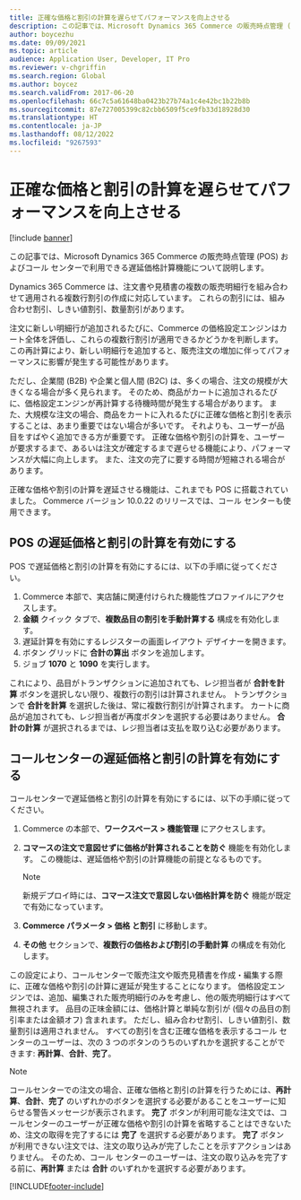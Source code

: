 ```yaml
---
title: 正確な価格と割引の計算を遅らせてパフォーマンスを向上させる
description: この記事では、Microsoft Dynamics 365 Commerce の販売時点管理 (POS) およびコール センターで利用できる遅延価格計算機能について説明します。
author: boycezhu
ms.date: 09/09/2021
ms.topic: article
audience: Application User, Developer, IT Pro
ms.reviewer: v-chgriffin
ms.search.region: Global
ms.author: boycez
ms.search.validFrom: 2017-06-20
ms.openlocfilehash: 66c7c5a61648ba0423b27b74a1c4e42bc1b22b8b
ms.sourcegitcommit: 87e727005399c82cbb6509f5ce9fb33d18928d30
ms.translationtype: HT
ms.contentlocale: ja-JP
ms.lasthandoff: 08/12/2022
ms.locfileid: "9267593"
---
```

# <a name="delay-exact-price-and-discount-calculation-for-improved-performance"></a>正確な価格と割引の計算を遅らせてパフォーマンスを向上させる

[!include [banner](includes/banner.md)]

この記事では、Microsoft Dynamics 365 Commerce の販売時点管理 (POS) およびコール センターで利用できる遅延価格計算機能について説明します。

Dynamics 365 Commerce は、注文書や見積書の複数の販売明細行を組み合わせて適用される複数行割引の作成に対応しています。 これらの割引には、組み合わせ割引、しきい値割引、数量割引があります。

注文に新しい明細行が追加されるたびに、Commerce の価格設定エンジンはカート全体を評価し、これらの複数行割引が適用できるかどうかを判断します。 この再計算により、新しい明細行を追加すると、販売注文の増加に伴ってパフォーマンスに影響が発生する可能性があります。

ただし、企業間 (B2B) や企業と個人間 (B2C) は、多くの場合、注文の規模が大きくなる場合が多く見られます。 そのため、商品がカートに追加されるたびに、価格設定エンジンが再計算する待機時間が発生する場合があります。 また、大規模な注文の場合、商品をカートに入れるたびに正確な価格と割引を表示することは、あまり重要ではない場合が多いです。 それよりも、ユーザーが品目をすばやく追加できる方が重要です。 正確な価格や割引の計算を、ユーザーが要求するまで、あるいは注文が確定するまで遅らせる機能により、パフォーマンスが大幅に向上します。 また、注文の完了に要する時間が短縮される場合があります。

正確な価格や割引の計算を遅延させる機能は、これまでも POS に搭載されていました。 Commerce バージョン 10.0.22 のリリースでは、コール センターも使用できます。

## <a name="enable-delayed-price-and-discount-calculation-for-pos"></a>POS の遅延価格と割引の計算を有効にする

POS で遅延価格と割引の計算を有効にするには、以下の手順に従ってください。

1. Commerce 本部で、実店舗に関連付けられた機能性プロファイルにアクセスします。
1. **金額** クイック タブで、**複数品目の割引を手動計算する** 構成を有効化します。
1. 遅延計算を有効にするレジスターの画面レイアウト デザイナーを開きます。
1. ボタン グリッドに **合計の算出** ボタンを追加します。
1. ジョブ **1070** と **1090** を実行します。

これにより、品目がトランザクションに追加されても、レジ担当者が **合計を計算** ボタンを選択しない限り、複数行の割引は計算されません。 トランザクションで **合計を計算** を選択した後は、常に複数行割引が計算されます。 カートに商品が追加されても、レジ担当者が再度ボタンを選択する必要はありません。 **合計の計算** が選択されるまでは、レジ担当者は支払を取り込む必要があります。

## <a name="enable-delayed-price-and-discount-calculation-for-call-center"></a>コールセンターの遅延価格と割引の計算を有効にする

コールセンターで遅延価格と割引の計算を有効にするには、以下の手順に従ってください。

1. Commerce の本部で、**ワークスペース \> 機能管理** にアクセスします。
1. **コマースの注文で意図せずに価格が計算されることを防ぐ** 機能を有効化します。 この機能は、遅延価格や割引の計算機能の前提となるものです。

    > [!NOTE]
    > 新規デプロイ時には、**コマース注文で意図しない価格計算を防ぐ** 機能が既定で有効になっています。

1. **Commerce パラメータ \> 価格 と割引** に移動します。
1. **その他** セクションで、**複数行の価格および割引の手動計算** の構成を有効化します。

この設定により、コールセンターで販売注文や販売見積書を作成・編集する際に、正確な価格や割引の計算に遅延が発生することになります。 価格設定エンジンでは、追加、編集された販売明細行のみを考慮し、他の販売明細行はすべて無視されます。 品目の正味金額には、価格計算と単純な割引が (個々の品目の割引率または金額オフ) 含まれます。 ただし、組み合わせ割引、しきい値割引、数量割引は適用されません。 すべての割引を含む正確な価格を表示するコール センターのユーザーは、次の 3 つのボタンのうちのいずれかを選択することができます: **再計算**、**合計**、**完了**。

> [!NOTE]
> コールセンターでの注文の場合、正確な価格と割引の計算を行うためには、**再計算**、**合計**、**完了** のいずれかのボタンを選択する必要があることをユーザーに知らせる警告メッセージが表示されます。 **完了** ボタンが利用可能な注文では、コールセンターのユーザーが正確な価格や割引の計算を省略することはできないため、注文の取得を完了するには **完了** を選択する必要があります。 **完了** ボタンが利用できない注文では、注文の取り込みが完了したことを示すアクションはありません。 そのため、コール センターのユーザーは、注文の取り込みを完了する前に、**再計算** または **合計** のいずれかを選択する必要があります。

[!INCLUDE[footer-include](../includes/footer-banner.md)]
